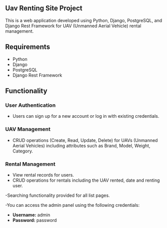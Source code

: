 ## Uav Renting Site Project
This is a web application developed using Python, Django, PostgreSQL, and Django Rest Framework for UAV (Unmanned Aerial Vehicle) rental management.

## Requirements

- Python
- Django
- PostgreSQL
- Django Rest Framework

## Functionality

### User Authentication

- Users can sign up for a new account or log in with existing credentials. 

### UAV Management

- CRUD operations (Create, Read, Update, Delete) for UAVs (Unmanned Aerial Vehicles) including attributes such as Brand, Model, Weight, Category.

### Rental Management

- View rental records for users.
- CRUD operations for rentals including the UAV rented, date and renting user.

-Searching functionality provided for all list pages.

-You can access the admin panel using the following credentials:

- **Username:** admin
- **Password:** password
